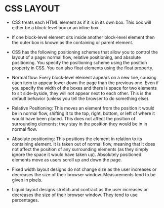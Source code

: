 # CSS LAYOUT

 

- CSS treats each HTML element as if it is in its
own box. This box will either be a block-level
box or an inline box.

- If one block-level element sits inside another
block-level element then the outer box is
known as the containing or parent element.

- CSS has the following positioning schemes that allow you to control
the layout of a page: normal flow, relative positioning, and absolute
positioning. You specify the positioning scheme using the position
property in CSS. You can also float elements using the float property.
- Normal flow:
Every block-level element
appears on a new line, causing
each item to appear lower down
the page than the previous one.
Even if you specify the width
of the boxes and there is space
for two elements to sit side-byside,
they will not appear next
to each other. This is the default
behavior (unless you tell the
browser to do something else).
- Relative Positioning:
This moves an element from the
position it would be in normal
flow, shifting it to the top, right,
bottom, or left of where it
would have been placed. This
does not affect the position of
surrounding elements; they stay
in the position they would be in
in normal flow.
- Absolute positioning:
This positions the element
in relation to its containing
element. It is taken out of
normal flow, meaning that it
does not affect the position
of any surrounding elements
(as they simply ignore the
space it would have taken up).
Absolutely positioned elements
move as users scroll up and
down the page.

- Fixed width layout
designs do not
change size as the
user increases
or decreases
the size of their
browser window.
Measurements tend
to be given in pixels.

- Liquid layout designs
stretch and contract
as the user increases
or decreases the
size of their browser
window. They tend to
use percentages.